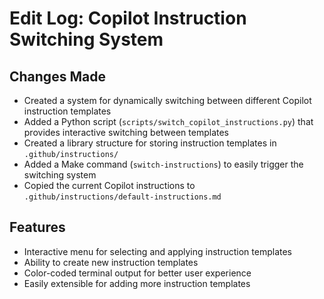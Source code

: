 # Edit Log: Copilot Instruction Switching System

## Changes Made

- Created a system for dynamically switching between different Copilot instruction templates
- Added a Python script (`scripts/switch_copilot_instructions.py`) that provides interactive switching between templates
- Created a library structure for storing instruction templates in `.github/instructions/`
- Added a Make command (`switch-instructions`) to easily trigger the switching system
- Copied the current Copilot instructions to `.github/instructions/default-instructions.md`

## Features

- Interactive menu for selecting and applying instruction templates
- Ability to create new instruction templates
- Color-coded terminal output for better user experience
- Easily extensible for adding more instruction templates
